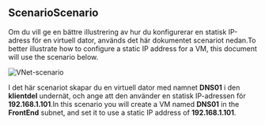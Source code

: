 ## <a name="scenario"></a><span data-ttu-id="7e915-101">Scenario</span><span class="sxs-lookup"><span data-stu-id="7e915-101">Scenario</span></span>
<span data-ttu-id="7e915-102">Om du vill ge en bättre illustrering av hur du konfigurerar en statisk IP-adress för en virtuell dator, används det här dokumentet scenariot nedan.</span><span class="sxs-lookup"><span data-stu-id="7e915-102">To better illustrate how to configure a static IP address for a VM, this document will use the scenario below.</span></span>

![VNet-scenario](./media/virtual-networks-static-ip-scenario-include/static-ip-scenario.png)

<span data-ttu-id="7e915-104">I det här scenariot skapar du en virtuell dator med namnet **DNS01** i den **klientdel** undernät, och ange att den använder en statisk IP-adressen för **192.168.1.101**.</span><span class="sxs-lookup"><span data-stu-id="7e915-104">In this scenario you will create a VM named **DNS01** in the **FrontEnd** subnet, and set it to use a static IP address of **192.168.1.101**.</span></span>

